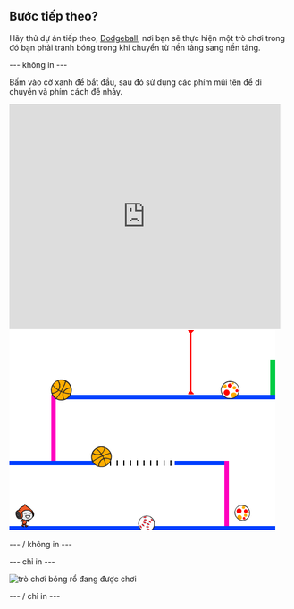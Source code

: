 ## Bước tiếp theo?

Hãy thử dự án tiếp theo, [Dodgeball](https://projects.raspberrypi.org/en/projects/dodgeball?utm_source=pathway&utm_medium=whatnext&utm_campaign=projects), nơi bạn sẽ thực hiện một trò chơi trong đó bạn phải tránh bóng trong khi chuyển từ nền tảng sang nền tảng.

\--- không in \---

Bấm vào cờ xanh để bắt đầu, sau đó sử dụng các phím mũi tên để di chuyển và phím <kbd>cách</kbd> để nhảy.

<div class="scratch-preview">
  <iframe allowtransparency="true" width="485" height="402" src="https://scratch.mit.edu/projects/embed/251809924/?autostart=false" frameborder="0" scrolling="no"></iframe>
  <img src="images/dodge-final.png">
</div>

\--- / không in \---

\--- chỉ in \---

![trò chơi bóng rổ đang được chơi](images/dodgeball-showcase.png)

\--- / chỉ in \---